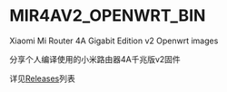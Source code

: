 # MIR4AV2_OPENWRT_BIN
Xiaomi Mi Router 4A Gigabit Edition v2 Openwrt images

分享个人编译使用的小米路由器4A千兆版v2固件

详见[Releases](https://github.com/roccocx/MIR4AV2_OPENWRT_BIN/releases)列表
